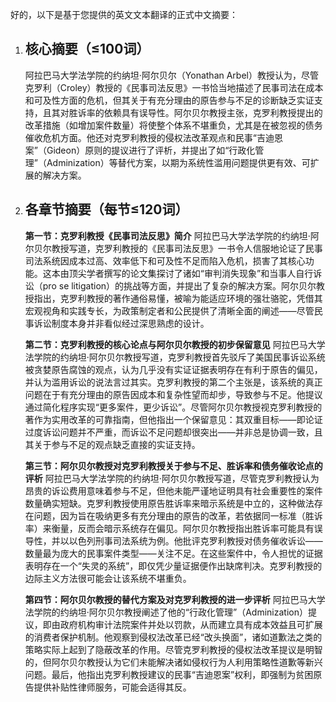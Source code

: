 好的，以下是基于您提供的英文文本翻译的正式中文摘要：

1.  ## 核心摘要（≤100词）
    阿拉巴马大学法学院的约纳坦·阿尔贝尔（Yonathan Arbel）教授认为，尽管克罗利（Croley）教授的《民事司法反思》一书恰当地描述了民事司法在成本和可及性方面的危机，但其关于有充分理由的原告参与不足的诊断缺乏实证支持，且其对胜诉率的依赖具有误导性。阿尔贝尔教授主张，克罗利教授提出的改革措施（如增加案件数量）将使整个体系不堪重负，尤其是在被忽视的债务催收危机方面。他还对克罗利教授的侵权法改革观点和民事“吉迪恩案”（Gideon）原则的提议进行了评析，并提出了如“行政化管理”（Adminization）等替代方案，以期为系统性滥用问题提供更有效、可扩展的解决方案。

2.  ## 各章节摘要（每节≤120词）

    **第一节：克罗利教授《民事司法反思》简介**
    阿拉巴马大学法学院的约纳坦·阿尔贝尔教授写道，克罗利教授的《民事司法反思》一书令人信服地论证了民事司法系统因成本过高、效率低下和可及性不足而陷入危机，损害了其核心功能。这本由顶尖学者撰写的论文集探讨了诸如“审判消失现象”和当事人自行诉讼（pro se litigation）的挑战等方面，并提出了复杂的解决方案。阿尔贝尔教授指出，克罗利教授的著作通俗易懂，被喻为能适应环境的强壮骆驼，凭借其宏观视角和实践专长，为政策制定者和公民提供了清晰全面的阐述——尽管民事诉讼制度本身并非看似经过深思熟虑的设计。

    **第二节：克罗利教授的核心论点与阿尔贝尔教授的初步保留意见**
    阿拉巴马大学法学院的约纳坦·阿尔贝尔教授写道，克罗利教授首先驳斥了美国民事诉讼系统被贪婪原告腐蚀的观点，认为几乎没有实证证据表明存在有利于原告的偏见，并认为滥用诉讼的说法言过其实。克罗利教授的第二个主张是，该系统的真正问题在于有充分理由的原告因成本和复杂性望而却步，导致参与不足。他提议通过简化程序实现“更多案件，更少诉讼”。尽管阿尔贝尔教授视克罗利教授的著作为实用改革的可靠指南，但他指出一个保留意见：其双重目标——即论证过度诉讼问题并不严重，而诉讼不足问题却很突出——并非总是协调一致，且其关于参与不足的观点缺乏直接的实证支持。

    **第三节：阿尔贝尔教授对克罗利教授关于参与不足、胜诉率和债务催收论点的评析**
    阿拉巴马大学法学院的约纳坦·阿尔贝尔教授写道，尽管克罗利教授认为昂贵的诉讼费用意味着参与不足，但他未能严谨地证明具有社会重要性的案件数量确实短缺。克罗利教授使用原告胜诉率来暗示系统是中立的，这种做法存在问题，因为旨在吸纳更多有充分理由的原告的改革，若依据同一标准（胜诉率）来衡量，反而会暗示系统存在偏见。阿尔贝尔教授指出胜诉率可能具有误导性，并以以色列刑事司法系统为例。他批评克罗利教授对债务催收诉讼——数量最为庞大的民事案件类型——关注不足。在这些案件中，令人担忧的证据表明存在一个“失灵的系统”，即仅凭少量证据便作出缺席判决。克罗利教授的边际主义方法很可能会让该系统不堪重负。

    **第四节：阿尔贝尔教授的替代方案及对克罗利教授的进一步评析**
    阿拉巴马大学法学院的约纳坦·阿尔贝尔教授阐述了他的“行政化管理”（Adminization）提议，即由政府机构审计法院案件并处以罚款，从而建立具有成本效益且可扩展的消费者保护机制。他观察到侵权法改革已经“改头换面”，诸如道歉法之类的策略实际上起到了隐蔽改革的作用。尽管克罗利教授的侵权法改革提议是明智的，但阿尔贝尔教授认为它们未能解决诸如侵权行为人利用策略性道歉等新兴问题。最后，他指出克罗利教授建议的民事“吉迪恩案”权利，即强制为贫困原告提供补贴性律师服务，可能会适得其反。